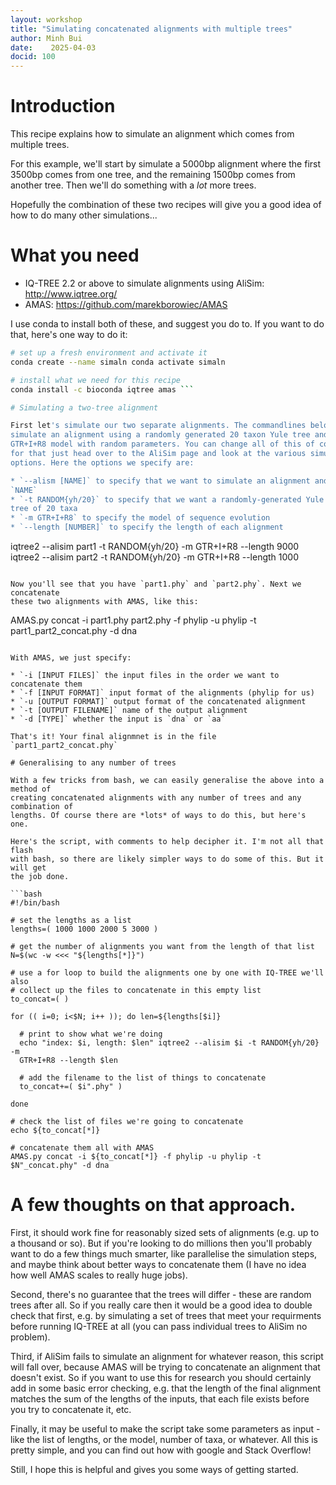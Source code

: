 ```yaml
---
layout: workshop
title: "Simulating concatenated alignments with multiple trees"
author: Minh Bui
date:    2025-04-03
docid: 100
---
```


# Introduction

This recipe explains how to simulate an alignment which comes from multiple
trees.

For this example, we'll start by simulate a 5000bp alignment where the first
3500bp comes from one tree, and the remaining 1500bp comes from another tree.
Then we'll do something with a *lot* more trees.

Hopefully the combination of these two recipes will give you a good idea of how
to do many other simulations...

# What you need

* IQ-TREE 2.2 or above to simulate alignments using AliSim: http://www.iqtree.org/ 
* AMAS: https://github.com/marekborowiec/AMAS

I use conda to install both of these, and suggest you do to. If you want to do
that, here's one way to do it:

```bash
# set up a fresh environment and activate it
conda create --name simaln conda activate simaln

# install what we need for this recipe
conda install -c bioconda iqtree amas ```

# Simulating a two-tree alignment

First let's simulate our two separate alignments. The commandlines below each
simulate an alignment using a randomly generated 20 taxon Yule tree and a
GTR+I+R8 model with random parameters. You can change all of this of course -
for that just head over to the AliSim page and look at the various simulation
options. Here the options we specify are:

* `--alism [NAME]` to specify that we want to simulate an alignment and call it
`NAME` 
* `-t RANDOM{yh/20}` to specify that we want a randomly-generated Yule
tree of 20 taxa 
* `-m GTR+I+R8` to specify the model of sequence evolution 
* `--length [NUMBER]` to specify the length of each alignment

``` 
iqtree2 --alisim part1 -t RANDOM{yh/20} -m GTR+I+R8 --length 9000 
iqtree2 --alisim part2 -t RANDOM{yh/20} -m GTR+I+R8 --length 1000 
```

Now you'll see that you have `part1.phy` and `part2.phy`. Next we concatenate
these two alignments with AMAS, like this:

``` 
AMAS.py concat -i part1.phy part2.phy -f phylip -u phylip -t part1_part2_concat.phy -d dna 
```

With AMAS, we just specify:

* `-i [INPUT FILES]` the input files in the order we want to concatenate them 
* `-f [INPUT FORMAT]` input format of the alignments (phylip for us) 
* `-u [OUTPUT FORMAT]` output format of the concatenated alignment 
* `-t [OUTPUT FILENAME]` name of the output alignment 
* `-d [TYPE]` whether the input is `dna` or `aa`

That's it! Your final alignmnet is in the file `part1_part2_concat.phy`

# Generalising to any number of trees

With a few tricks from bash, we can easily generalise the above into a method of
creating concatenated alignments with any number of trees and any combination of
lengths. Of course there are *lots* of ways to do this, but here's one.

Here's the script, with comments to help decipher it. I'm not all that flash
with bash, so there are likely simpler ways to do some of this. But it will get
the job done.

```bash
#!/bin/bash

# set the lengths as a list
lengths=( 1000 1000 2000 5 3000 )

# get the number of alignments you want from the length of that list
N=$(wc -w <<< "${lengths[*]}")

# use a for loop to build the alignments one by one with IQ-TREE we'll also
# collect up the files to concatenate in this empty list
to_concat=( )

for (( i=0; i<$N; i++ )); do len=${lengths[$i]}

  # print to show what we're doing
  echo "index: $i, length: $len" iqtree2 --alisim $i -t RANDOM{yh/20} -m
  GTR+I+R8 --length $len

  # add the filename to the list of things to concatenate
  to_concat+=( $i".phy" )

done

# check the list of files we're going to concatenate
echo ${to_concat[*]}

# concatenate them all with AMAS
AMAS.py concat -i ${to_concat[*]} -f phylip -u phylip -t $N"_concat.phy" -d dna
```

# A few thoughts on that approach.

First, it should work fine for reasonably sized sets of alignments (e.g. up to a
thousand or so). But if you're looking to do millions then you'll probably want
to do a few things much smarter, like parallelise the simulation steps, and
maybe think about better ways to concatenate them (I have no idea how well AMAS
scales to really huge jobs).

Second, there's no guarantee that the trees will differ - these are random trees
after all. So if you really care then it would be a good idea to double check
that first, e.g. by simulating a set of trees that meet your requirments before
running IQ-TREE at all (you can pass individual trees to AliSim no problem).

Third, if AliSim fails to simulate an alignment for whatever reason, this script
will fall over, because AMAS will be trying to concatenate an alignment that
doesn't exist. So if you want to use this for research you should certainly add
in some basic error checking, e.g. that the length of the final alignment
matches the sum of the lengths of the inputs, that each file exists before you
try to concatenate it, etc.

Finally, it may be useful to make the script take some parameters as input -
like the list of lengths, or the model, number of taxa, or whatever. All this is
pretty simple, and you can find out how with google and Stack Overflow!

Still, I hope this is helpful and gives you some ways of getting started.


